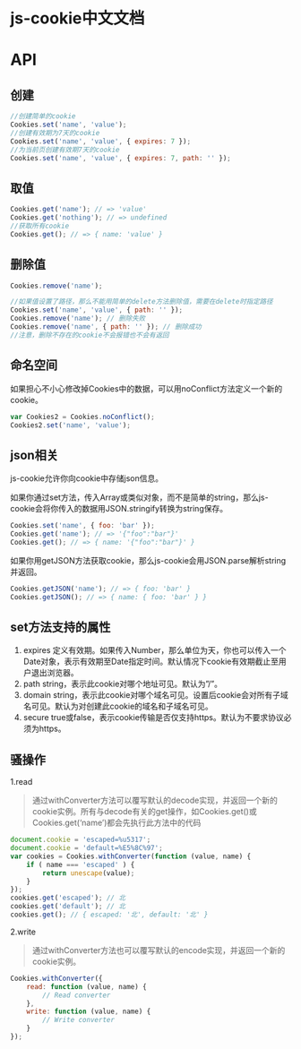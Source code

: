 # js-cookie中文文档

# API

## 创建

```js
//创建简单的cookie
Cookies.set('name', 'value');
//创建有效期为7天的cookie
Cookies.set('name', 'value', { expires: 7 });
//为当前页创建有效期7天的cookie
Cookies.set('name', 'value', { expires: 7, path: '' });
```

## 取值

````js
Cookies.get('name'); // => 'value'
Cookies.get('nothing'); // => undefined
//获取所有cookie
Cookies.get(); // => { name: 'value' }
````

## 删除值

```js
Cookies.remove('name');

//如果值设置了路径，那么不能用简单的delete方法删除值，需要在delete时指定路径
Cookies.set('name', 'value', { path: '' });
Cookies.remove('name'); // 删除失败
Cookies.remove('name', { path: '' }); // 删除成功
//注意，删除不存在的cookie不会报错也不会有返回
```

## 命名空间

如果担心不小心修改掉Cookies中的数据，可以用noConflict方法定义一个新的cookie。

```js
var Cookies2 = Cookies.noConflict();
Cookies2.set('name', 'value');
```

## json相关

js-cookie允许你向cookie中存储json信息。

如果你通过set方法，传入Array或类似对象，而不是简单的string，那么js-cookie会将你传入的数据用JSON.stringify转换为string保存。

```js
Cookies.set('name', { foo: 'bar' });
Cookies.get('name'); // => '{"foo":"bar"}'
Cookies.get(); // => { name: '{"foo":"bar"}' }
```

如果你用getJSON方法获取cookie，那么js-cookie会用JSON.parse解析string并返回。

```js
Cookies.getJSON('name'); // => { foo: 'bar' }
Cookies.getJSON(); // => { name: { foo: 'bar' } }
```

## set方法支持的属性

1. expires
   定义有效期。如果传入Number，那么单位为天，你也可以传入一个Date对象，表示有效期至Date指定时间。默认情况下cookie有效期截止至用户退出浏览器。
2. path
   string，表示此cookie对哪个地址可见。默认为”/”。
3. domain
   string，表示此cookie对哪个域名可见。设置后cookie会对所有子域名可见。默认为对创建此cookie的域名和子域名可见。
4. secure
   true或false，表示cookie传输是否仅支持https。默认为不要求协议必须为https。

## 骚操作

1.read

> 通过withConverter方法可以覆写默认的decode实现，并返回一个新的cookie实例。所有与decode有关的get操作，如Cookies.get()或Cookies.get(‘name’)都会先执行此方法中的代码

```js
document.cookie = 'escaped=%u5317';
document.cookie = 'default=%E5%8C%97';
var cookies = Cookies.withConverter(function (value, name) {
    if ( name === 'escaped' ) {
        return unescape(value);
    }
});
cookies.get('escaped'); // 北
cookies.get('default'); // 北
cookies.get(); // { escaped: '北', default: '北' }
```

2.write

> 通过withConverter方法也可以覆写默认的encode实现，并返回一个新的cookie实例。

```js
Cookies.withConverter({
    read: function (value, name) {
        // Read converter
    },
    write: function (value, name) {
        // Write converter
    }
});
```

